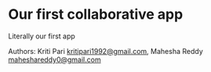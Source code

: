 # Our first collaborative app
Literally our first app

Authors: Kriti Pari <kritipari1992@gmail.com>, Mahesha Reddy <maheshareddy0@gmail.com>
